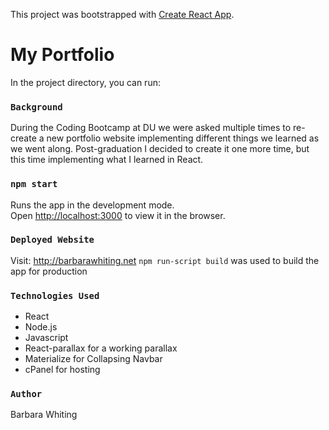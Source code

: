 This project was bootstrapped with [Create React App](https://github.com/facebook/create-react-app).

# My Portfolio

In the project directory, you can run:

### `Background`
During the Coding Bootcamp at DU we were asked multiple times to re-create a new portfolio website implementing different things we learned as we went along.
Post-graduation I decided to create it one more time, but this time implementing what I learned in React. 

### `npm start`

Runs the app in the development mode.<br />
Open [http://localhost:3000](http://localhost:3000) to view it in the browser.


### `Deployed Website`

Visit: http://barbarawhiting.net
`npm run-script build` was used to build the app for production

### `Technologies Used`
* React
* Node.js
* Javascript
* React-parallax for a working parallax
* Materialize for Collapsing Navbar
* cPanel for hosting 


### `Author`
Barbara Whiting

